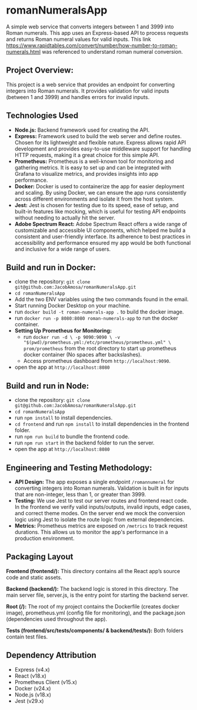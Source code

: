# romanNumeralsApp
A simple web service that converts integers between 1 and 3999 into Roman numerals. This app uses an Express-based API
to process requests and returns Roman numeral values for valid inputs. This link https://www.rapidtables.com/convert/number/how-number-to-roman-numerals.html
was referenced to understand roman numeral conversion.

## Project Overview:
This project is a web service that provides an endpoint for converting integers into Roman numerals.
It provides validation for valid inputs (between 1 and 3999) and handles errors for invalid inputs.


## Technologies Used
- **Node.js:** Backend framework used for creating the API.
- **Express:** Framework used to build the web server and define routes. Chosen for its lightweight and flexible nature. Express allows rapid API development and provides easy-to-use middleware support for handling HTTP requests, making it a great choice for this simple API.
- **Prometheus:** Prometheus is a well-known tool for monitoring and gathering metrics. It is easy to set up and can be integrated with Grafana to visualize metrics, and provides insights into app performance.
- **Docker:** Docker is used to containerize the app for easier deployment and scaling. By using Docker, we can ensure the app runs consistently across different environments and isolate it from the host system.
- **Jest:** Jest is chosen for testing due to its speed, ease of setup, and built-in features like mocking, which is useful for testing API endpoints without needing to actually hit the server.
- **Adobe Spectrum React:** Adobe Spectrum React offers a wide range of customizable and accessible UI components, which helped me build a consistent and user-friendly interface. Its adherence to best practices in accessibility and performance ensured my app would be both functional and inclusive for a wide range of users.


## Build and run in Docker:
- clone the repository: `git clone git@github.com:JacobAmosa/romanNumeralsApp.git`
- `cd romanNumeralsApp`
- Add the two ENV variables using the two commands found in the email.
- Start running Docker Desktop on your machine.
- run `docker build -t roman-numerals-app .` to build the docker image.
- run `docker run -p 8080:8080 roman-numerals-app` to run the docker container.
- **Setting Up Prometheus for Monitoring:**
  - run `docker run -d \
  -p 9090:9090 \
  -v "$(pwd)/prometheus.yml:/etc/prometheus/prometheus.yml" \
  prom/prometheus` from the root directory to start up prometheus docker container (No spaces after backslashes).
  - Access prometheus dashboard from `http://localhost:9090`.
- open the app at `http://localhost:8080`

## Build and run in Node:
- clone the repository: `git clone git@github.com:JacobAmosa/romanNumeralsApp.git`
- `cd romanNumeralsApp`
- run `npm install` to install dependencies.
- `cd frontend` and run `npm install` to install dependencies in the frontend folder.
- run `npm run build` to bundle the frontend code.
- run `npm run start` in the backend folder to run the server.
- open the app at `http://localhost:8080`

## Engineering and Testing Methodology:
- **API Design:** The app exposes a single endpoint `/romannumeral` for converting integers into Roman numerals.
  Validation is built in for inputs that are non-integer, less than 1, or greater than 3999.
- **Testing:** We use Jest to test our server routes and frontend react code. In the frontend we verify valid inputs/outputs, invalid inputs, edge cases, and correct theme modes.
 On the server end we mock the conversion logic using Jest to isolate the route logic from external dependencies. 
- **Metrics:** Prometheus metrics are exposed on `/metrics` to track request durations. This allows us to monitor the app's performance in a production environment.

## Packaging Layout
**Frontend (frontend/):** This directory contains all the React app’s source code and static assets.

**Backend (backend/):** The backend logic is stored in this directory. The main server file, server.js, is the entry point for starting the backend server.

**Root (/):** The root of my project contains the Dockerfile (creates docker image), prometheus.yml (config file for monitoring), and the package.json (dependencies used throughout the app).

**Tests (frontend/src/tests/components/ & backend/tests/):** Both folders contain test files. 


## Dependency Attribution
- Express (v4.x) 
- React (v18.x) 
- Prometheus Client (v15.x)
- Docker (v24.x) 
- Node.js (v18.x) 
- Jest (v29.x)

